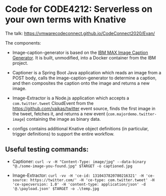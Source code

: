 # Code for CODE4212: Serverless on your own terms with Knative

The talk: https://vmwarecodeconnect.github.io/CodeConnect2020/Evan/

The components:

- Image-caption-generator is based on the
  [IBM MAX Image Caption Generator](https://github.com/IBM/MAX-Image-Caption-Generator).
  It is built, unmodified, into a Docker container from the IBM project.

- Captioner is a Spring Boot Java application which reads an image from a POST
  body, calls the image-caption-generator to determine a caption, and then
  composites the caption onto the image and returns a new image.

- Image-Extractor is a Node.js application which accepts a `com.twitter.tweet`
  CloudEvent from the https://github.com/vaikas/twitter event source, finds the
  first image in the tweet, fetches it, and returns a new event
  (`com.majordemo.twitter-image`) containing the image as binary data.

- configs contains additional Knative object definitions (in particular, trigger
  definitions) to support the entire workflow.


## Useful testing commands:

- Captioner:
  ```curl -v -H "Content-Type: image/jpg" --data-binary "@./some-image-you-found.jpg" $TARGET -o captioned.jpg```

- Image-Extractor:
  ```curl -vv -H 'ce-id: 1310437820780216321' -H 'ce-source: https://twitter.com/' -H 'ce-type: com.twitter.tweet' -H 'ce-specversion: 1.0' -H 'content-type: application/json' -d '@.\payload.json' $TARGET -o .\temp.jpg```